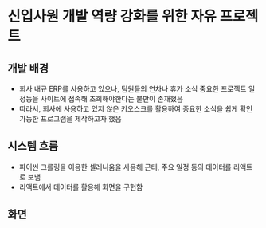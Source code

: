 # 신입사원 개발 역량 강화를 위한 자유 프로젝트

## 개발 배경
- 회사 내규 ERP를 사용하고 있으나, 팀원들의 연차나 휴가 소식 중요한 프로젝트 일정등을 사이트에 접속해 조회해야한다는 불만이 존재했음
- 따라서, 회사에 사용하고 있지 않은 키오스크를 활용하여 중요한 소식을 쉽게 확인 가능한 프로그램을 제작하고자 했음

## 시스템 흐름
- 파이썬 크롤링을 이용한 셀레니움을 사용해 근태, 주요 일정 등의 데이터를 리액트로 보냄
- 리액트에서 데이터를 활용해 화면을 구현함

## 화면

